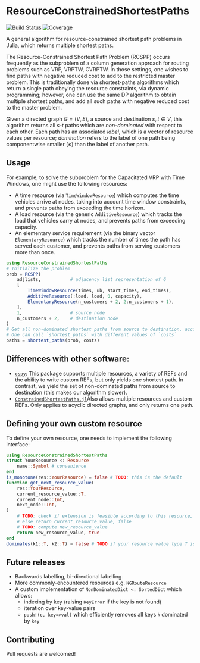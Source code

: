 # ResourceConstrainedShortestPaths

[![Build Status](https://github.com/sean-lo/ResourceConstrainedShortestPaths.jl/actions/workflows/CI.yml/badge.svg?branch=main)](https://github.com/sean-lo/ResourceConstrainedShortestPaths.jl/actions/workflows/CI.yml?query=branch%3Amain)
[![Coverage](https://codecov.io/gh/sean-lo/ResourceConstrainedShortestPaths.jl/branch/main/graph/badge.svg)](https://codecov.io/gh/sean-lo/ResourceConstrainedShortestPaths.jl)

A general algorithm for resource-constrained shortest path problems in Julia, which returns multiple shortest paths.

The Resource-Constrained Shortest Path Problem (RCSPP) occurs frequently as the subproblem of a column generation approach for routing problems such as VRP, VRPTW, CVRPTW. In those settings, one wishes to find paths with negative reduced cost to add to the restricted master problem. This is traditionally done via shortest-paths algorithms which return a single path obeying the resource constraints, via dynamic programming; however, one can use the same DP algorithm to obtain multiple shortest paths, and add all such paths with negative reduced cost to the master problem.

Given a directed graph $G = (V, E)$, a source and destination $s, t \in V$, this algorithm returns all $s$-$t$ paths which are *non-dominated* with respect to each other. Each path has an associated *label*, which is a vector of resource values per resource; *domination* refers to the label of one path being componentwise smaller ($\leq$) than the label of another path.

## Usage

For example, to solve the subproblem for the Capacitated VRP with Time Windows, one might use the following resources:
- A time resource (via `TimeWindowResource`) which computes the time vehicles arrive at nodes, taking into account time window constraints, and prevents paths from exceeding the time horizon.
- A load resource (via the generic `AdditiveResource`) which tracks the load that vehicles carry at nodes, and prevents paths from exceeding capacity.
- An elementary service requirement (via the binary vector `ElementaryResource`) which tracks the number of times the path has served each customer, and prevents paths from serving customers more than once.

```julia
using ResourceConstrainedShortestPaths
# Initialize the problem
prob = RCSPP(
    adjlists,           # adjacency list representation of G
    [
        TimeWindowResource(times, ub, start_times, end_times),
        AdditiveResource(:load, load, 0, capacity),
        ElementaryResource(n_customers + 2, 2:n_customers + 1),
    ],
    1,                  # source node
    n_customers + 2,    # destination node
)
# Get all non-dominated shortest paths from source to destination, according to costs
# One can call `shortest_paths` with different values of `costs`
paths = shortest_paths(prob, costs)
```

## Differences with other software:
- [`cspy`](https://github.com/torressa/cspy): This package supports multiple resources, a variety of REFs and the ability to write custom REFs, but only yields one shortest path. In contrast, we yield the set of non-dominated paths from source to destination (this makes our algorithm slower).
- [`ConstrainedShortestPaths.jl`](https://github.com/BatyLeo/ConstrainedShortestPaths.jl)Also allows multiple resources and custom REFs. Only applies to acyclic directed graphs, and only returns one path. 

## Defining your own custom resource
To define your own resource, one needs to implement the following interface:
```julia
using ResourceConstrainedShortestPaths
struct YourResource <: Resource 
    name::Symbol # convenience
end
is_monotone(res::YourResource) = false # TODO: this is the default
function get_next_resource_value(
    res::YourResource, 
    current_resource_value::T,
    current_node::Int,
    next_node::Int,
)  
    # TODO: check if extension is feasible according to this resource,
    # else return current_resource_value, false
    # TODO: compute new_resource_value 
    return new_resource_value, true
end
dominates(k1::T, k2::T) = false # TODO if your resource value type T is not <:Real or a BitVector

```

## Future releases

- Backwards labelling, bi-directional labelling
- More commonly-encountered resources e.g. `NGRouteResource`
- A custom implementation of `NonDominatedDict <: SortedDict` which allows:
    - indexing by key (raising `KeyError` if the key is not found)
    - iteration over key-value pairs
    - `push!(c, key=>val)` which efficiently removes all keys `k` dominated by `key`

## Contributing

Pull requests are welcomed!
